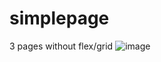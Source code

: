 # simplepage
3 pages without flex/grid
![image](https://user-images.githubusercontent.com/73894426/184478555-4db5dd91-f444-4538-9f23-c919db5cdccb.png)
